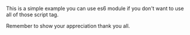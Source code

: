 This is a simple example you can use es6 module 
if you don't want to use all of those script tag.

Remember to show your appreciation thank you all.

